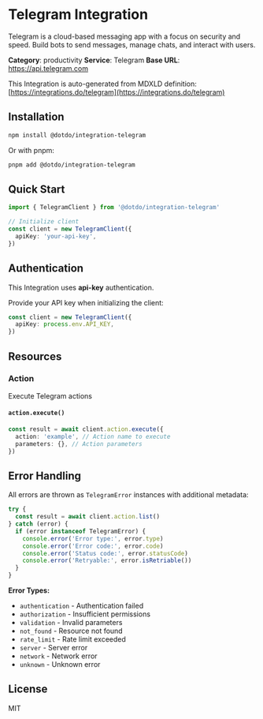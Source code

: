 # Telegram Integration

Telegram is a cloud-based messaging app with a focus on security and speed. Build bots to send messages, manage chats, and interact with users.

**Category**: productivity
**Service**: Telegram
**Base URL**: https://api.telegram.com

This Integration is auto-generated from MDXLD definition: [https://integrations.do/telegram](https://integrations.do/telegram)

## Installation

```bash
npm install @dotdo/integration-telegram
```

Or with pnpm:

```bash
pnpm add @dotdo/integration-telegram
```

## Quick Start

```typescript
import { TelegramClient } from '@dotdo/integration-telegram'

// Initialize client
const client = new TelegramClient({
  apiKey: 'your-api-key',
})
```

## Authentication

This Integration uses **api-key** authentication.

Provide your API key when initializing the client:

```typescript
const client = new TelegramClient({
  apiKey: process.env.API_KEY,
})
```

## Resources

### Action

Execute Telegram actions

#### `action.execute()`

```typescript
const result = await client.action.execute({
  action: 'example', // Action name to execute
  parameters: {}, // Action parameters
})
```

## Error Handling

All errors are thrown as `TelegramError` instances with additional metadata:

```typescript
try {
  const result = await client.action.list()
} catch (error) {
  if (error instanceof TelegramError) {
    console.error('Error type:', error.type)
    console.error('Error code:', error.code)
    console.error('Status code:', error.statusCode)
    console.error('Retryable:', error.isRetriable())
  }
}
```

**Error Types:**

- `authentication` - Authentication failed
- `authorization` - Insufficient permissions
- `validation` - Invalid parameters
- `not_found` - Resource not found
- `rate_limit` - Rate limit exceeded
- `server` - Server error
- `network` - Network error
- `unknown` - Unknown error

## License

MIT
